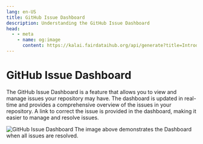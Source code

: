 ```yaml
---
lang: en-US
title: GitHub Issue Dashboard
description: Understanding the GitHub Issue Dashboard
head:
  - - meta
    - name: og:image
      content: https://kalai.fairdataihub.org/api/generate?title=Introduction%20to%20the%20Codefair%20Portal&description=&app=codefair-docs&org=fairdataihub
---
```


# GitHub Issue Dashboard

The GitHub Issue Dashboard is a feature that allows you to view and manage issues your repository may have.
The dashboard is updated in real-time and provides a comprehensive overview of the issues in your repository.
A link to correct the issue is provided in the dashboard, making it easier to manage and resolve issues.

![GitHub Issue Dashboard](/codefair-issue-dashboard.png)
The image above demonstrates the Dashboard when all issues are resolved.
